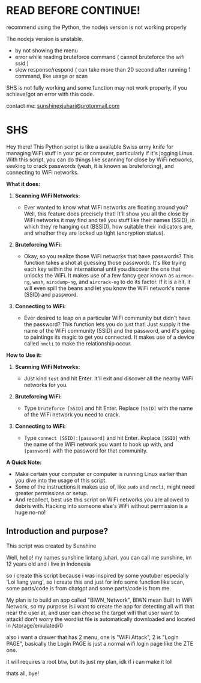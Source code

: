 
# READ BEFORE CONTINUE!
recommend using the Python, the nodejs version is not working properly

The nodejs version is unstable.
- by not showing the menu 
- error while reading bruteforce command ( cannot bruteforce the wifi ssid )
- slow response/respond ( can take more than 20 second after running 1 command, like usage or scan 

SHS is not fully working and some function may not work properly, if you achieve/got an error with this code.

contact me: sunshinexjuhari@protonmail.com

# SHS

Hey there! This Python script is like a available Swiss army knife for managing WiFi stuff in your pc or computer, particularly if it's jogging Linux. With this script, you can do things like scanning for close by WiFi networks, seeking to crack passwords (yeah, it is known as bruteforcing), and connecting to WiFi networks.

**What it does:**

1. **Scanning WiFi Networks:**
   - Ever wanted to know what WiFi networks are floating around you? Well, this feature does precisely that! It'll show you all the close by WiFi networks it may find and tell you stuff like their names (SSID), in which they're hanging out (BSSID), how suitable their indicators are, and whether they are locked up tight (encryption status).

2. **Bruteforcing WiFi:**
   - Okay, so you realize those WiFi networks that have passwords? This function takes a shot at guessing those passwords. It's like trying each key within the international until you discover the one that unlocks the WiFi. It makes use of a few fancy gear known as `airmon-ng`, `wash`, `airodump-ng`, and `aircrack-ng` to do its factor. If it is a hit, it will even spill the beans and let you know the WiFi network's name (SSID) and password.

3. **Connecting to WiFi:**
   - Ever desired to leap on a particular WiFi community but didn't have the password? This function lets you do just that! Just supply it the name of the WiFi community (SSID) and the password, and it's going to paintings its magic to get you connected. It makes use of a device called `nmcli` to make the relationship occur.

**How to Use it:**

1. **Scanning WiFi Networks:**
   - Just kind `test` and hit Enter. It'll exit and discover all the nearby WiFi networks for you.

2. **Bruteforcing WiFi:**
   - Type `bruteforce [SSID]` and hit Enter. Replace `[SSID]` with the name of the WiFi network you need to crack.

3. **Connecting to WiFi:**
   - Type `connect [SSID]:[password]` and hit Enter. Replace `[SSID]` with the name of the WiFi network you want to hook up with, and `[password]` with the password for that community.

**A Quick Note:**
- Make certain your computer or computer is running Linux earlier than you dive into the usage of this script.
- Some of the instructions it makes use of, like `sudo` and `nmcli`, might need greater permissions or setup.
- And recollect, best use this script on WiFi networks you are allowed to debris with. Hacking into someone else's WiFi without permission is a huge no-no!

## Introduction and purpose?

This script was created by Sunshine

Well, hello! my names sunshine lintang juhari, you can call me sunshine, im 12 years old and i live in Indonesia

so i create this script because i was inspired by some youtuber especially 'Loi liang yang', so i create this and just for info some function like scan, some parts/code is from chatgpt and some parts/code is from me.

My plan is to build an app called "BIWN_Network", BIWN mean Built In WiFi Network, so my purpose is i want to create the app for detecting all wifi that near the user at, and user can choose the target wifi that user want to attack! don't worry the wordlist file is automatically downloaded and located in /storage/emulated/0

also i want a drawer that has 2 menu, one is "WiFi Attack", 2 is "Login PAGE", basically the Login PAGE is just a normal wifi login page like the ZTE one.

it will requires a root btw, but its just my plan, idk if i can make it loll

thats all, bye!
